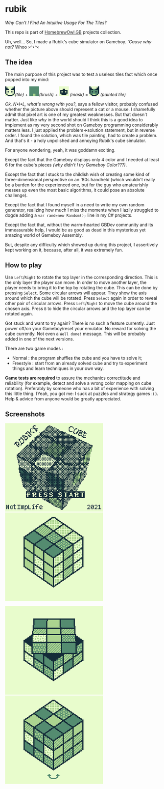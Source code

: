 # rubik

_Why Can't I Find An Intuitive Usage For The Tiles?_

This repo is part of [HomebrewOwl.GB](https://github.com/NotImplementedLife/HomebrewOwl.GB "HomebrewOwl") projects collection.

Uh, well... So, I made a Rubik's cube simulator on Gameboy. _`Cause why not?_ Whoo ```>^•^<```

## The idea

The main purpose of this project was to test a useless tiles fact which once popped into my mind:

<img src="README_Resources/t1.png"></img>_(tile)_ + <img src="README_Resources/t3.png"></img>_(brush)_ + <img src="README_Resources/t2.png"></img> _(mask)_ = <img src="README_Resources/t4.png"></img> _(painted tile)_

_Ok, N•I•L, what's wrong with you?_, says a fellow visitor, probably confused whether the picture above should represent a cat or a mouse. I shamefully admit that pixel art is one of my greatest weaknesses. But that doesn't matter. Just like _why_ in the world should I think this is a good idea to implement as my very second shot on Gameboy programming considerably matters less. I just applied the problem->solution statement, but in reverse order. I found the solution, which was tile painting, had to create a problem. And that's it - a holy unpolished and annoying Rubik's cube simulator. 

For anyone wondering, yeah, it was goddamn exciting.

Except the fact that the Gameboy displays only 4 color and I needed at least 6 for the cube's pieces _(why didn't I try Gameboy Color???)_.

Except the fact that I stuck to the childish wish of creating some kind of three-dimensional perspective on an '80s handheld (which wouldn't really be a burden for the experienced one, but for the guy who amateurishly messes up even the most basic algorithms, it could pose an absolute challenge).

Except the fact that I found myself in a need to write my own random generator, realizing how much I miss the moments when I lazily struggled to dogde adding a `var rand=new Random();` line in my C# projects.

Except the fact that, without the warm-hearted GBDev community and its immeasurable help, I would be as good as dead in this mysterious yet amazing world of Gameboy Assembly.

But, despite any difficulty which showed up during this project, I assertively kept working on it, because, after all, it was extremely fun.

## How to play

Use `Left`/`Right` to rotate the top layer in the corresponding direction. This is the only layer the player can move. In order to move another layer, the player needs to bring it to the top by rotating the cube. This can be done by pressing `Select`. Some circular arrows will appear. They show the axis around which the cube will be rotated. Press `Select` again in order to reveal other pair of circular arrows. Press `Left`/`Right` to move the cube around the chosen axis. Press `B` to hide the circular arrows and the top layer can be rotated again.

Got stuck and want to try again? There is no such a feature currently. Just power off/on your Gameboy/reset your emulator.
No reward for solving the cube currently. Not even a `Well done!` message. This will be probably added in one of the next versions.

There are two game modes :

- Normal : the program shuffles the cube and you have to solve it;
- Freestyle : start from an already solved cube and try to experiment things and learn techniques in your own way.

<b>Game tests are required</b> to assure the mechanics correctitude and reliability (for example, detect and solve a wrong color mapping on cube rotation). Preferably by someone who has a bit of experience with solving this little thing. (Yeah, you got me: I suck at puzzles and strategy games :) ). Help & advice from anyone would be greatly appreciated.

## Screenshots

<img src="README_Resources/ss1.png"></img>
<img src="README_Resources/ss2.png"></img>

<img src="README_Resources/ss4.png"></img>
<img src="README_Resources/ss3.png"></img>